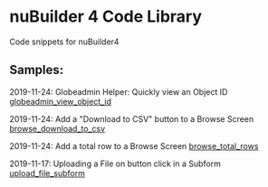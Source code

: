 # nuBuilder 4 Code Library
Code snippets for nuBuilder4

## Samples:


2019-11-24: Globeadmin Helper: Quickly view an Object ID [globeadmin_view_object_id](globeadmin_view_object_id)

2019-11-24: Add a "Download to CSV" button to a Browse Screen [browse_download_to_csv](browse_download_to_csv)

2019-11-24: Add a total row to a Browse Screen [browse_total_rows](https://github.com/smalos/nubuilder-code-snippets/tree/master/browse_total_rows)

2019-11-17: Uploading a File on button click in a Subform [upload_file_subform](https://github.com/smalos/nubuilder-code-snippets/tree/master/upload_file_subform)


